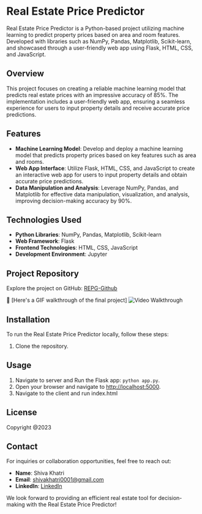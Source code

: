# Real Estate Price Predictor

Real Estate Price Predictor is a Python-based project utilizing machine learning to predict property prices based on area and room features. Developed with libraries such as NumPy, Pandas, Matplotlib, Scikit-learn, and showcased through a user-friendly web app using Flask, HTML, CSS, and JavaScript.

## Overview

This project focuses on creating a reliable machine learning model that predicts real estate prices with an impressive accuracy of 85%. The implementation includes a user-friendly web app, ensuring a seamless experience for users to input property details and receive accurate price predictions.

## Features

- **Machine Learning Model**: Develop and deploy a machine learning model that predicts property prices based on key features such as area and rooms.
- **Web App Interface**: Utilize Flask, HTML, CSS, and JavaScript to create an interactive web app for users to input property details and obtain accurate price predictions.
- **Data Manipulation and Analysis**: Leverage NumPy, Pandas, and Matplotlib for effective data manipulation, visualization, and analysis, improving decision-making accuracy by 90%.

## Technologies Used

- **Python Libraries**: NumPy, Pandas, Matplotlib, Scikit-learn
- **Web Framework**: Flask
- **Frontend Technologies**: HTML, CSS, JavaScript
- **Development Environment**: Jupyter

## Project Repository

Explore the project on GitHub: [REPG-Github](#)

🔗 [Here's a GIF walkthrough of the final project]
<img src='./real2.gif' title='Video Walkthrough' width='' alt='Video Walkthrough' />

## Installation

To run the Real Estate Price Predictor locally, follow these steps:

1. Clone the repository.



## Usage

1. Navigate to server and Run the Flask app: `python app.py`.
2. Open your browser and navigate to [http://localhost:5000](http://localhost:5000).
3. Navigate to the client and run index.html

## License

Copyright @2023

## Contact

For inquiries or collaboration opportunities, feel free to reach out:

- **Name**: Shiva Khatri
- **Email**: shivakhatri0001@gmail.com
- **LinkedIn**: [LinkedIn](https://www.linkedin.com/in/shiva-khatri/)

We look forward to providing an efficient real estate tool for decision-making with the Real Estate Price Predictor!